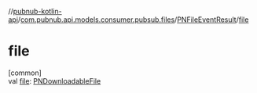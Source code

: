 //[pubnub-kotlin-api](../../../index.md)/[com.pubnub.api.models.consumer.pubsub.files](../index.md)/[PNFileEventResult](index.md)/[file](file.md)

# file

[common]\
val [file](file.md): [PNDownloadableFile](../../com.pubnub.api.models.consumer.files/-p-n-downloadable-file/index.md)
